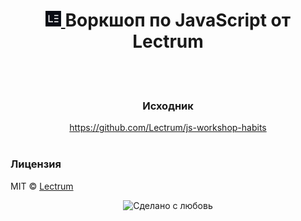 <h1 align="center">
    <a href="https://lectrum.io" target="_blank" rel="noopener noreferrer">
        <img src="./img/logo-woodsmoke.svg" alt="Lectrum favicon" width="25" />
    </a>
    Воркшоп по JavaScript от Lectrum
</h1>
<br>

<br>

<h3 align="center">
    Исходник
</h3>

<div align="center">
    <a href="https://github.com/Lectrum/js-workshop-habits" target="_blank" rel="nofollow noopener noreferrer">
        https://github.com/Lectrum/js-workshop-habits
    </a>
</div>
<br>

### Лицензия

MIT © [Lectrum](https://lectrum.io)

<div align="center">
  <!-- Сделано с любовь -->
    <img src="https://img.shields.io/badge/%D0%A1%D0%B4%D0%B5%D0%BB%D0%B0%D0%BD%D0%BE%20%D1%81-%F0%9F%96%A4-red.svg?longCache=true&style=for-the-badge&colorA=000&colorB=fedcba"
      alt="Сделано с любовь" />
</div>
